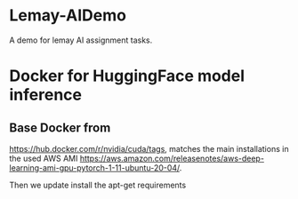# Lemay-AIDemo
A demo for lemay AI assignment tasks. 


# Docker for HuggingFace model inference
## Base Docker from
https://hub.docker.com/r/nvidia/cuda/tags, matches the main installations in the used AWS AMI https://aws.amazon.com/releasenotes/aws-deep-learning-ami-gpu-pytorch-1-11-ubuntu-20-04/.

Then we update install the apt-get requirements